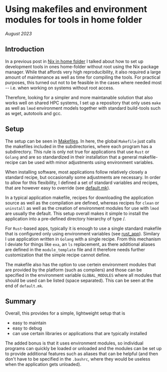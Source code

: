 # Using makefiles and environment modules for tools in home folder

_August 2023_

## Introduction

In a previous post in [Nix in home folder](./home_folder_nix.md) I talked about how to set up 
development tools in ones home-folder without root using the Nix package manager. While that affords
very high reproducibility, it also required a large amount of maintenance as well as time for compiling
the tools. For practical purposes, this turned out not to be feasible in the cases where needed most 
-- i.e. when working on systems without root access.

Therefore, looking for a simpler and more maintanable solution that also works well on shared HPC
systems, I set up a repository that only uses `make` as well as `lmod` environment models together
with standard build-tools such as wget, autotools and gcc. 

## Setup

The setup can be seen in [Makefiles](https://github.com/hhoeflin/machine_setup/tree/master/makefiles).
In here, the global `Makefile` just calls the makefiles included in the subdirectories, where
each program has a subdirectory. This rule is only not true for applications that use `Rust` or `Golang`
and are so standardized in their installation that a general makefile-recipe can be used with 
minor adjustments using environment variables. 

When installing software, most applications follow relatively closely a standard recipe, but 
occasionally some adjustments are necessary. In order to allow for this flexibility, I defined
a set of standard variables and recipes, that are however easy to override 
(see [default.mk](https://github.com/hhoeflin/machine_setup/tree/master/makefiles/default.mk)).

In a typical application makefile, recipes for downloading the application source as well 
as the compilation are defined, whereas recipes for `clean` or `uninstall` as well as 
the creation of environment modules for use with `lmod` are usually the default. This setup
overall makes it simple to install the application into a pre-defined directory hierarchy of 
type <application>/<version>. 

For `Rust`-based apps, typically it is enough to use a single standard makefile that is 
configured only using environment variables 
(see [rust_app](https://github.com/hhoeflin/machine_setup/tree/master/makefiles/rust_app)).
Similary I use application written in `Golang` with a single recipe. From this mechanism
I deviate for things like `exa`, an `ls` replacement, as there additional aliases are defined
in the `module_template` file and it therefore needs further customization that the simple recipe
cannot define. 

The makefile also has the option to use certein environment modules that are provided by the platform
(such as compilers) and those can be specified in the environment variable `GLOBAL_MODULES` where
all modules that should be used can be listed (space separated). This can be seen at the 
end of `default.mk`.

## Summary

Overall, this provides for a simple, lightweight setup that is 
- easy to maintain
- easy to debug
- can use certain libraries or applications that are typically installed

The added bonus is that it uses environment modules, so individual programs can quickly be loaded
or unloaded and the modules can be set up to provide additional features such as aliases that 
can be helpful (and then don't have to be specified in the `.bashrc`, where they would be useless
when the application gets unloaded). 
